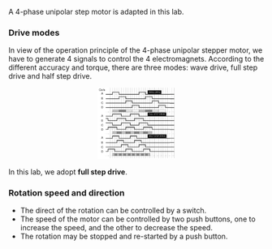 
A 4-phase unipolar step motor is adapted in this lab. 

### Drive modes

In view of the operation principle of the 4-phase unipolar stepper motor, we have to generate 4 signals to control the 4 electromagnets. According to the different accuracy and torque, there are three modes: wave drive, full step drive and half step drive. 

<div align=center>
<img src="mode.png" width = 30%>
</div>

In this lab, we adopt **full step drive**.

### Rotation speed and direction
- The direct of the rotation can be controlled by a switch.
- The speed of the motor can be controlled by two push buttons, one to increase the speed, and the other to decrease the speed.
- The rotation may be stopped and re-started by a push button.

